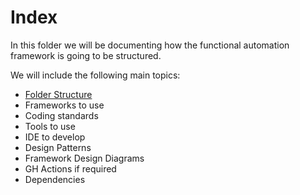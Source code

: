 # Index
In this folder we will be documenting how the functional automation framework is going to be structured.

We will include the following main topics:

- [Folder Structure](folder-structure.md)
- Frameworks to use
- Coding standards
- Tools to use
- IDE to develop
- Design Patterns
- Framework Design Diagrams
- GH Actions if required
- Dependencies